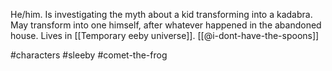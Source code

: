 He/him. Is investigating the myth about a kid transforming into a kadabra. May transform into one himself, after whatever happened in the abandoned house. Lives in [[Temporary eeby universe]]. [[@i-dont-have-the-spoons]]

#characters #sleeby #comet-the-frog
